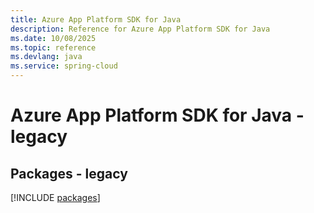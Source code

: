 ```yaml
---
title: Azure App Platform SDK for Java
description: Reference for Azure App Platform SDK for Java
ms.date: 10/08/2025
ms.topic: reference
ms.devlang: java
ms.service: spring-cloud
---
```

# Azure App Platform SDK for Java - legacy
## Packages - legacy
[!INCLUDE [packages](app-platform-index.md)]